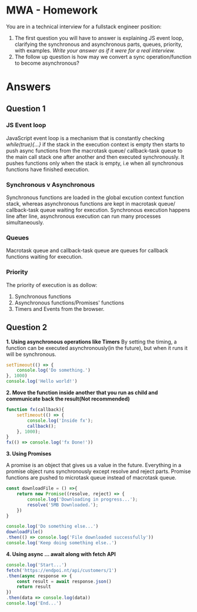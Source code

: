 # MWA - Homework
You are in a technical interview for a fullstack engineer position:
1. The first question you will have to answer is explaining JS event loop, clarifying the synchronous and asynchronous parts, queues, priority, with examples. *Write your answer as if it were for a real interview.*
2. The follow up question is how may we convert a sync operation/function to become asynchronous?


# Answers

## Question 1

### JS Event loop

JavaScript event loop is a mechanism that is constantly checking *while(true){...}* if the stack in the execution context is empty then starts to push async functions from the macrotask queue/ callback-task queue to the main call stack one after another and then executed synchronously. It pushes functions only when the stack is empty, i.e when all synchronous functions have finished execution.

### Synchronous v Asynchronous

Synchronous functions are loaded in the global excution context function stack, whereas asynchronous functions are kept in macrotask queue/ callback-task queue waiting for execution. Synchronous execution happens line after line, asynchronous execution can run many processes simultaneously.

### Queues

Macrotask queue and callback-task queue are queues for callback functions waiting for execution.

### Priority

The priority of execution is as dollow:
1. Synchronous functions
2. Asynchronous functions/Promises' functions
3. Timers and Events from the browser.

## Question 2

__1. Using asynchronous operations like Timers__
By setting the timing, a function can be executed asynchronously(in the future), but when it runs it will be synchronous.

```javascript
setTimeout(() => {
    console.log('Do something.')
}, 1000)
console.log('Hello world!')
```
__2. Move the function inside another that you run as child and communicate back the result(Not recommended)__

```javascript
function fx(callback){
    setTimeout(() => {
        console.log('Inside fx');
        callback();
    }, 1000);
}
fx(() => console.log('fx Done!'))
```

__3. Using Promises__

A promise is an object that gives us a value in the future. Everything in a promise object runs synchronously except resolve and reject parts. Promise functions are pushed to microtask queue instead of macrotask queue.

```javascript
const downloadFile = () =>{
    return new Promise((resolve, reject) => {
        console.log('Downloading in progress...');
        resolve('5MB Downloaded.');
    })
}

console.log('Do something else...')
downloadFile()
.then(() => console.log('File downloaded successfully'))
console.log('Keep doing something else..')
```

__4. Using async ... await along with fetch API__

```javascript
console.log('Start...')
fetch('https://endpoi.nt/api/customers/1')
.then(async response => {
    const result = await response.json()
    return result
})
.then(data => console.log(data))
console.log('End...')
```

